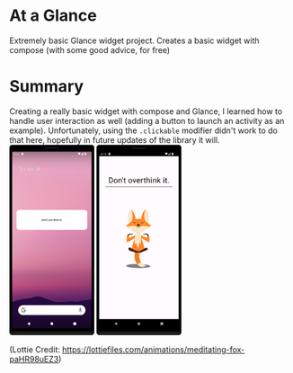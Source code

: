 # At a Glance
Extremely basic Glance widget project. Creates a basic widget with compose (with some good advice, for free)

# Summary
Creating a really basic widget with compose and Glance, I learned how to handle user interaction as well (adding a button to launch an activity as an example). Unfortunately, using the `.clickable` modifier didn't work to do that here, hopefully in future updates of the library it will.
<img src="https://github.com/Pieter-127/At_a_Glance/blob/main/app/widget_preview.png" width="30%" />
<img src="https://github.com/Pieter-127/At_a_Glance/blob/main/app/preview.png" width="30%" />



(Lottie Credit: https://lottiefiles.com/animations/meditating-fox-paHR98uEZ3) 
